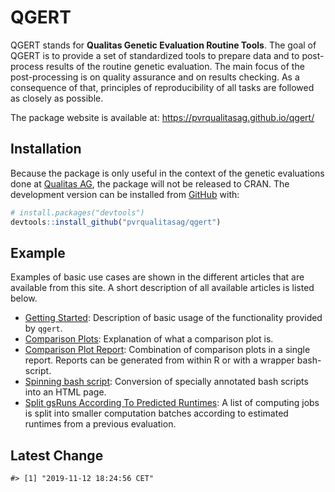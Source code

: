 
<!-- README.md is generated from README.Rmd. Please edit that file -->

# QGERT

<!-- badges: start -->

<!-- badges: end -->

QGERT stands for **Qualitas Genetic Evaluation Routine Tools**. The goal
of QGERT is to provide a set of standardized tools to prepare data and
to post-process results of the routine genetic evaluation. The main
focus of the post-processing is on quality assurance and on results
checking. As a consequence of that, principles of reproducibility of all
tasks are followed as closely as possible.

The package website is available at:
<https://pvrqualitasag.github.io/qgert/>

## Installation

Because the package is only useful in the context of the genetic
evaluations done at [Qualitas AG](https://qualitasag.ch), the package
will not be released to CRAN. The development version can be installed
from [GitHub](https://github.com/) with:

``` r
# install.packages("devtools")
devtools::install_github("pvrqualitasag/qgert")
```

## Example

Examples of basic use cases are shown in the different articles that are
available from this site. A short description of all available articles
is listed below.

  - [Getting
    Started](https://pvrqualitasag.github.io/qgert/articles/qgert_getting_started.html):
    Description of basic usage of the functionality provided by `qgert`.
  - [Comparison
    Plots](https://pvrqualitasag.github.io/qgert/articles/comparison_plots.html):
    Explanation of what a comparison plot is.
  - [Comparison Plot
    Report](https://pvrqualitasag.github.io/qgert/articles/comparison_plot_report.html):
    Combination of comparison plots in a single report. Reports can be
    generated from within R or with a wrapper bash-script.
  - [Spinning bash
    script](https://pvrqualitasag.github.io/qgert/articles/spin_bash_script.html):
    Conversion of specially annotated bash scripts into an HTML page.
  - [Split gsRuns According To Predicted
    Runtimes](https://pvrqualitasag.github.io/qgert/articles/split_gsruns_sorted_rt.html):
    A list of computing jobs is split into smaller computation batches
    according to estimated runtimes from a previous evaluation.

## Latest Change

    #> [1] "2019-11-12 18:24:56 CET"
